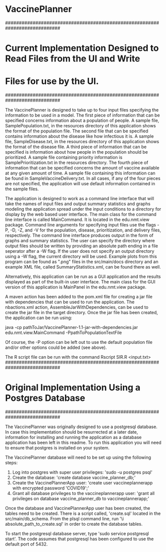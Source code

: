# VaccinePlanner

############################################################################
#  Current Implementation Designed to Read Files from the UI and Write
#  Files for use by the UI.
############################################################################

The VaccinePlanner is designed to take up to four input files specifying the
information to be used in a model.  The first piece of information that can
be specified concerns information about a population of people.  A sample file,
SamplePopulation.txt, in the resources directory of this application shows the format of
the population file.  The second file that can be specified contains information
about the disease like how infectious it is.  A sample file, SampleDisease.txt, in the resources directory of this application shows the format of the disease file.  A third piece of information that can be specified is information about how people in the population should be prioritized.  A sample file containing priority information is SamplePrioritization.txt in the resources directory.  The fourth piece of information that can be specified concerns the amount of vaccine available at any given amount of time.  A sample file containing this information can be found in SampleVaccineDelivery.txt.  In all cases, if any of the four pieces are not specified, the application will use default information contained in the sample files.

The application is designed to work as a command line interface that will take the names of input files and output summary statistics and graphs modeling the application spread under the input conditions to a directory for display by the web based user interface.  The main class for the command line interface is called MainCommand.  It is located in the edu.nmt.view package.  Command line arguments for specifying input files use the flags -P, -D, -Z, and -V for the population, disease, prioritization, and delivery files, respectively. The command line interface produces output in the form of graphs and summary statistics.  The user can specify the directory where output files should be written by providing an absolute path ending in a file seperator after a -W flag.  If the user does not specify an output directory using a -W flag, the current directory will be used.  Example plots from this program can be found as ".png" files in the src/main/docs directory and an example XML file, called SummaryStatistics.xml, can be found there as well.

Alternatively, this application can be run as a GUI application and the results displayed as part of the built-in user interface.  The main class for the GUI version of this application is MainPanel in the edu.nmt.view package.

A maven action has been added to the pom.xml file for creating a jar file with dependencies that can be used to run the application.  The nbactions.xml action, AssembleJarWithDependencies, can be used to create the jar file in the target directory.  Once the jar file has been created, the application can be run using:

java -cp pathToJar/VaccinePlanner-1.1-jar-with-dependencies.jar edu.nmt.view.MainCommand -PpathToPopulationTextFile

Of course, the -P option can be left out to use the default population file and/or other options could be added (see above).

The R script file can be run with the command Rscript SIR.R <input.txt>
############################################################################
#  Original Implementation Using a Postgres Database
############################################################################

The VaccinePlanner was originally designed to use a postgresql database.  In case this implementation should be resurrected at a later date, information for installing and running the application as a database application has been left in this readme.  To run this application you will need to ensure that postgres is installed on your system.

The VaccinePlanner database will need to be set up using the following steps:
1.  Log into postgres with super user privileges: 'sudo -u postgres psql'
2.  Create the database:  'create database vaccine_planner_db;'
3.  Create the VaccinePlannerApp user:  'create user vaccineplannerapp with encrypted password 'COVID19';'
4.  Grant all database privileges to the vaccineplannerapp user: 'grant all privileges on database vaccine_planner_db to vaccineplannerapp;'

Once the database and VaccinePlannerApp user has been created, the tables need to be created.  There is a script called, 'create.sql' located in the src/main/db_schema.  From the plsql command line, run '\i absolute_path_to_create.sql' in order to create the database tables.

To start the postgresql database server, type 'sudo service postgresql start'.  The code assumes that postgresql has been configured to use the default port of 5432.
